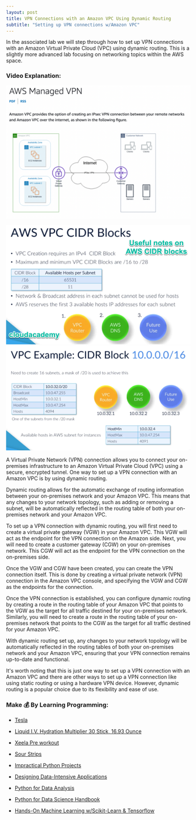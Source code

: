 ```yaml
---
layout: post
title: VPN Connections with an Amazon VPC Using Dynamic Routing
subtitle: "Setting up VPN connections w/Amazon VPC"
---
```


In the associated lab we will step through how to set up VPN connections with an Amazon Virtual Private Cloud (VPC) using dynamic routing. This is a slightly more advanced lab focusing on networking topics within the AWS space.
### Video Explanation:

[![IMAGE_ALT](/img/amzn_vpn.png)](https://youtu.be/x7CjpC4Nhxg)

![](/img/aws_cidr.png)
![](/img/aws_cidr2.png)

A Virtual Private Network (VPN) connection allows you to connect your on-premises infrastructure to an Amazon Virtual Private Cloud (VPC) using a secure, encrypted tunnel. One way to set up a VPN connection with an Amazon VPC is by using dynamic routing.

Dynamic routing allows for the automatic exchange of routing information between your on-premises network and your Amazon VPC. This means that any changes to your network topology, such as adding or removing a subnet, will be automatically reflected in the routing table of both your on-premises network and your Amazon VPC.

To set up a VPN connection with dynamic routing, you will first need to create a virtual private gateway (VGW) in your Amazon VPC. This VGW will act as the endpoint for the VPN connection on the Amazon side. Next, you will need to create a customer gateway (CGW) on your on-premises network. This CGW will act as the endpoint for the VPN connection on the on-premises side.

Once the VGW and CGW have been created, you can create the VPN connection itself. This is done by creating a virtual private network (VPN) connection in the Amazon VPC console, and specifying the VGW and CGW as the endpoints for the connection.

Once the VPN connection is established, you can configure dynamic routing by creating a route in the routing table of your Amazon VPC that points to the VGW as the target for all traffic destined for your on-premises network. Similarly, you will need to create a route in the routing table of your on-premises network that points to the CGW as the target for all traffic destined for your Amazon VPC.

With dynamic routing set up, any changes to your network topology will be automatically reflected in the routing tables of both your on-premises network and your Amazon VPC, ensuring that your VPN connection remains up-to-date and functional.

It's worth noting that this is just one way to set up a VPN connection with an Amazon VPC and there are other ways to set up a VPN connection like using static routing or using a hardware VPN device. However, dynamic routing is a popular choice due to its flexibility and ease of use.

### Make 💰 By Learning Programming:
- [Tesla](https://ts.la/khaled835973)
- [Liquid I.V. Hydration Multiplier 30 Stick, 16.93 Ounce](https://amzn.to/3ZFDjDq)
- [Xeela Pre workout]()
- [Sour Strips](https://amzn.to/3EDWUM7)

- [Impractical Python Projects](https://amzn.to/3JpCpWH)
- [Designing Data-Intensive Applications](https://amzn.to/3Hgh5Sj)
- [Python for Data Analysis](https://amzn.to/3D0C8pl)
- [Python for Data Science Handbook](https://amzn.to/3XnZ1ez)
- [Hands-On Machine Learning w/Scikit-Learn & Tensorflow](https://amzn.to/3QTWoyt)

<br>